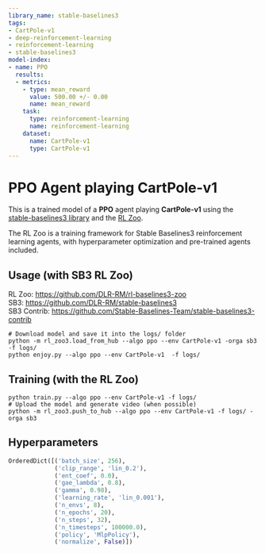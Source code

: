 ```yaml
---
library_name: stable-baselines3
tags:
- CartPole-v1
- deep-reinforcement-learning
- reinforcement-learning
- stable-baselines3
model-index:
- name: PPO
  results:
  - metrics:
    - type: mean_reward
      value: 500.00 +/- 0.00
      name: mean_reward
    task:
      type: reinforcement-learning
      name: reinforcement-learning
    dataset:
      name: CartPole-v1
      type: CartPole-v1
---
```


# **PPO** Agent playing **CartPole-v1**
This is a trained model of a **PPO** agent playing **CartPole-v1**
using the [stable-baselines3 library](https://github.com/DLR-RM/stable-baselines3)
and the [RL Zoo](https://github.com/DLR-RM/rl-baselines3-zoo).

The RL Zoo is a training framework for Stable Baselines3
reinforcement learning agents,
with hyperparameter optimization and pre-trained agents included.

## Usage (with SB3 RL Zoo)

RL Zoo: https://github.com/DLR-RM/rl-baselines3-zoo<br/>
SB3: https://github.com/DLR-RM/stable-baselines3<br/>
SB3 Contrib: https://github.com/Stable-Baselines-Team/stable-baselines3-contrib

```
# Download model and save it into the logs/ folder
python -m rl_zoo3.load_from_hub --algo ppo --env CartPole-v1 -orga sb3 -f logs/
python enjoy.py --algo ppo --env CartPole-v1  -f logs/
```

## Training (with the RL Zoo)
```
python train.py --algo ppo --env CartPole-v1 -f logs/
# Upload the model and generate video (when possible)
python -m rl_zoo3.push_to_hub --algo ppo --env CartPole-v1 -f logs/ -orga sb3
```

## Hyperparameters
```python
OrderedDict([('batch_size', 256),
             ('clip_range', 'lin_0.2'),
             ('ent_coef', 0.0),
             ('gae_lambda', 0.8),
             ('gamma', 0.98),
             ('learning_rate', 'lin_0.001'),
             ('n_envs', 8),
             ('n_epochs', 20),
             ('n_steps', 32),
             ('n_timesteps', 100000.0),
             ('policy', 'MlpPolicy'),
             ('normalize', False)])
```
